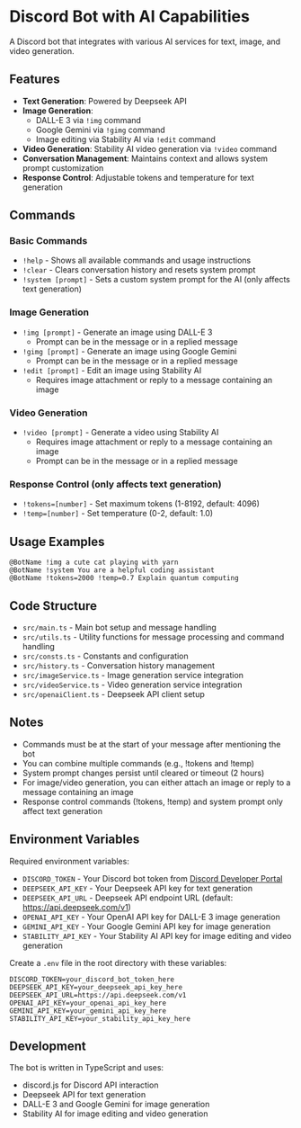 # Discord Bot with AI Capabilities

A Discord bot that integrates with various AI services for text, image, and video generation.

## Features

- **Text Generation**: Powered by Deepseek API
- **Image Generation**:
  - DALL-E 3 via `!img` command
  - Google Gemini via `!gimg` command
  - Image editing via Stability AI via `!edit` command
- **Video Generation**: Stability AI video generation via `!video` command
- **Conversation Management**: Maintains context and allows system prompt customization
- **Response Control**: Adjustable tokens and temperature for text generation

## Commands

### Basic Commands

- `!help` - Shows all available commands and usage instructions
- `!clear` - Clears conversation history and resets system prompt
- `!system [prompt]` - Sets a custom system prompt for the AI (only affects text generation)

### Image Generation

- `!img [prompt]` - Generate an image using DALL-E 3
  - Prompt can be in the message or in a replied message
- `!gimg [prompt]` - Generate an image using Google Gemini
  - Prompt can be in the message or in a replied message
- `!edit [prompt]` - Edit an image using Stability AI
  - Requires image attachment or reply to a message containing an image

### Video Generation

- `!video [prompt]` - Generate a video using Stability AI
  - Requires image attachment or reply to a message containing an image
  - Prompt can be in the message or in a replied message

### Response Control (only affects text generation)

- `!tokens=[number]` - Set maximum tokens (1-8192, default: 4096)
- `!temp=[number]` - Set temperature (0-2, default: 1.0)

## Usage Examples

```
@BotName !img a cute cat playing with yarn
@BotName !system You are a helpful coding assistant
@BotName !tokens=2000 !temp=0.7 Explain quantum computing
```

## Code Structure

- `src/main.ts` - Main bot setup and message handling
- `src/utils.ts` - Utility functions for message processing and command handling
- `src/consts.ts` - Constants and configuration
- `src/history.ts` - Conversation history management
- `src/imageService.ts` - Image generation service integration
- `src/videoService.ts` - Video generation service integration
- `src/openaiClient.ts` - Deepseek API client setup

## Notes

- Commands must be at the start of your message after mentioning the bot
- You can combine multiple commands (e.g., !tokens and !temp)
- System prompt changes persist until cleared or timeout (2 hours)
- For image/video generation, you can either attach an image or reply to a message containing an image
- Response control commands (!tokens, !temp) and system prompt only affect text generation

## Environment Variables

Required environment variables:

- `DISCORD_TOKEN` - Your Discord bot token from [Discord Developer Portal](https://discord.com/developers/applications)
- `DEEPSEEK_API_KEY` - Your Deepseek API key for text generation
- `DEEPSEEK_API_URL` - Deepseek API endpoint URL (default: https://api.deepseek.com/v1)
- `OPENAI_API_KEY` - Your OpenAI API key for DALL-E 3 image generation
- `GEMINI_API_KEY` - Your Google Gemini API key for image generation
- `STABILITY_API_KEY` - Your Stability AI API key for image editing and video generation

Create a `.env` file in the root directory with these variables:

```env
DISCORD_TOKEN=your_discord_bot_token_here
DEEPSEEK_API_KEY=your_deepseek_api_key_here
DEEPSEEK_API_URL=https://api.deepseek.com/v1
OPENAI_API_KEY=your_openai_api_key_here
GEMINI_API_KEY=your_gemini_api_key_here
STABILITY_API_KEY=your_stability_api_key_here
```

## Development

The bot is written in TypeScript and uses:

- discord.js for Discord API interaction
- Deepseek API for text generation
- DALL-E 3 and Google Gemini for image generation
- Stability AI for image editing and video generation
